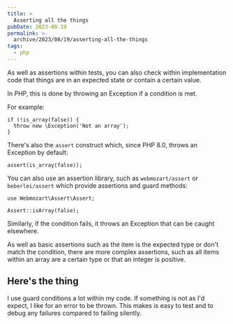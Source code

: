 ```yaml
---
title: >
  Asserting all the things
pubDate: 2023-08-19
permalink: >-
  archive/2023/08/19/asserting-all-the-things
tags:
  - php
---
```


As well as assertions within tests, you can also check within implementation code that things are in an expected state or contain a certain value.

In PHP, this is done by throwing an Exception if a condition is met.

For example:

```language-php
if (!is_array(false)) {
  throw new \Exception('Not an array');
}
```

There's also the `assert` construct which, since PHP 8.0, throws an Exception by default:

```language-php
assert(is_array(false));
```

You can also use an assertion library, such as `webmozart/assert` or `beberlei/assert` which provide assertions and guard methods:

```language-php
use Webmozart\Assert\Assert;

Assert::isArray(false);
```

Similarly, if the condition fails, it throws an Exception that can be caught elsewhere.

As well as basic assertions such as the item is the expected type or don't match the condition, there are more complex assertions, such as all items within an array are a certain type or that an integer is positive.

## Here's the thing

I use guard conditions a lot within my code. If something is not as I'd expect, I like for an error to be thrown. This makes is easy to test and to debug any failures compared to failing silently.
